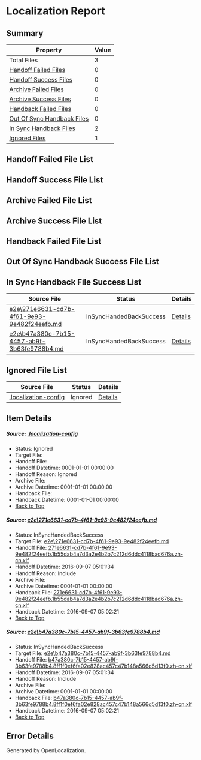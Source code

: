 # <a name='report-top'></a> Localization Report

## Summary
 Property | Value 
 -------- | ----- 
 Total Files | 3
[ Handoff Failed Files ](#handoff-failed-list)| 0
[ Handoff Success Files ](#handoff-success-list)| 0
[ Archive Failed Files ](#archive-failed-list)| 0
[ Archive Success Files ](#archive-success-list)| 0
[ Handback Failed Files ](#handback-failed-list)| 0
[ Out Of Sync Handback Files ](#outofsync-handback-success-list)| 0
[ In Sync Handback Files ](#insync-handback-success-list)| 2
[ Ignored Files ](#ignored-list)| 1

## <a name='handoff-failed-list'></a> Handoff Failed File List

## <a name='handoff-success-list'></a> Handoff Success File List

## <a name='archive-failed-list'></a> Archive Failed File List

## <a name='archive-success-list'></a> Archive Success File List

## <a name='handback-failed-list'></a> Handback Failed File List

## <a name='outofsync-handback-success-list'></a> Out Of Sync Handback Success File List

## <a name='insync-handback-success-list'></a> In Sync Handback File Success List
 Source File | Status | Details 
 ----------- | ------ | ------- 
 [e2e\271e6631-cd7b-4f61-9e93-9e482f24eefb.md](https://github.com/OpenLocalizationTestOrg/ol-test0/blob/bf518601f9dae2ca4d8e9033cff490895c4a83fe/e2e/271e6631-cd7b-4f61-9e93-9e482f24eefb.md) | InSyncHandedBackSuccess | [Details](#43654c2aa6edc93308cccf230403ac83c37fd57c1)
 [e2e\b47a380c-7b15-4457-ab9f-3b63fe9788b4.md](https://github.com/OpenLocalizationTestOrg/ol-test0/blob/bf518601f9dae2ca4d8e9033cff490895c4a83fe/e2e/b47a380c-7b15-4457-ab9f-3b63fe9788b4.md) | InSyncHandedBackSuccess | [Details](#b70b0318f13b590943bfc27de108c6a50085de182)

## <a name='ignored-list'></a> Ignored File List
 Source File | Status | Details 
 ----------- | ------ | ------- 
 [.localization-config](https://github.com/OpenLocalizationTestOrg/ol-test0/blob/bf518601f9dae2ca4d8e9033cff490895c4a83fe/.localization-config) | Ignored | [Details](#3d4f252ac210baf56311d7e97dcc2db10974dbd20)

## Item Details
##### <a name='3d4f252ac210baf56311d7e97dcc2db10974dbd20'></a> Source: [.localization-config](https://github.com/OpenLocalizationTestOrg/ol-test0/blob/bf518601f9dae2ca4d8e9033cff490895c4a83fe/.localization-config)
* Status: Ignored
* Target File: 
* Handoff File: 
* Handoff Datetime: 0001-01-01 00:00:00
* Handoff Reason: Ignored
* Archive File: 
* Archive Datetime: 0001-01-01 00:00:00
* Handback File: 
* Handback Datetime: 0001-01-01 00:00:00
* [Back to Top](#report-top)

##### <a name='43654c2aa6edc93308cccf230403ac83c37fd57c1'></a> Source: [e2e\271e6631-cd7b-4f61-9e93-9e482f24eefb.md](https://github.com/OpenLocalizationTestOrg/ol-test0/blob/bf518601f9dae2ca4d8e9033cff490895c4a83fe/e2e/271e6631-cd7b-4f61-9e93-9e482f24eefb.md)
* Status: InSyncHandedBackSuccess
* Target File: [e2e\271e6631-cd7b-4f61-9e93-9e482f24eefb.md](https://github.com/OpenLocalizationTestOrg/ol-test0-zhcn/blob/907de2bd20cf172f622b9b5bbb6eff68b0e0d5a9/e2e/271e6631-cd7b-4f61-9e93-9e482f24eefb.md)
* Handoff File: [271e6631-cd7b-4f61-9e93-9e482f24eefb.1b55dab4a7d3a2e4b2b7c212d6ddc4118bad676a.zh-cn.xlf](https://github.com/OpenLocalizationTestOrg/ol-test0-handoff/blob/bb855b82f78e7af7a683b7660aca6fec8e24a12c/ol-handoff/OpenLocalizationTestOrg/ol-test0-zhcn/ci/ht/271e6631-cd7b-4f61-9e93-9e482f24eefb.1b55dab4a7d3a2e4b2b7c212d6ddc4118bad676a.zh-cn.xlf)
* Handoff Datetime: 2016-09-07 05:01:34
* Handoff Reason: Include
* Archive File: 
* Archive Datetime: 0001-01-01 00:00:00
* Handback File: [271e6631-cd7b-4f61-9e93-9e482f24eefb.1b55dab4a7d3a2e4b2b7c212d6ddc4118bad676a.zh-cn.xlf](https://github.com/OpenLocalizationTestOrg/ol-test0-handback/blob/149c744e2c9561ee8d0cd3c40ebdc5ef7468466e/ol-handback/OpenLocalizationTestOrg/ol-test0-zhcn/ci/ht/271e6631-cd7b-4f61-9e93-9e482f24eefb.1b55dab4a7d3a2e4b2b7c212d6ddc4118bad676a.zh-cn.xlf)
* Handback Datetime: 2016-09-07 05:02:21
* [Back to Top](#report-top)

##### <a name='b70b0318f13b590943bfc27de108c6a50085de182'></a> Source: [e2e\b47a380c-7b15-4457-ab9f-3b63fe9788b4.md](https://github.com/OpenLocalizationTestOrg/ol-test0/blob/bf518601f9dae2ca4d8e9033cff490895c4a83fe/e2e/b47a380c-7b15-4457-ab9f-3b63fe9788b4.md)
* Status: InSyncHandedBackSuccess
* Target File: [e2e\b47a380c-7b15-4457-ab9f-3b63fe9788b4.md](https://github.com/OpenLocalizationTestOrg/ol-test0-zhcn/blob/907de2bd20cf172f622b9b5bbb6eff68b0e0d5a9/e2e/b47a380c-7b15-4457-ab9f-3b63fe9788b4.md)
* Handoff File: [b47a380c-7b15-4457-ab9f-3b63fe9788b4.8ff1f0ef6fa02e828ac457c47b148a566d5d13f0.zh-cn.xlf](https://github.com/OpenLocalizationTestOrg/ol-test0-handoff/blob/bb855b82f78e7af7a683b7660aca6fec8e24a12c/ol-handoff/OpenLocalizationTestOrg/ol-test0-zhcn/ci/ht/b47a380c-7b15-4457-ab9f-3b63fe9788b4.8ff1f0ef6fa02e828ac457c47b148a566d5d13f0.zh-cn.xlf)
* Handoff Datetime: 2016-09-07 05:01:34
* Handoff Reason: Include
* Archive File: 
* Archive Datetime: 0001-01-01 00:00:00
* Handback File: [b47a380c-7b15-4457-ab9f-3b63fe9788b4.8ff1f0ef6fa02e828ac457c47b148a566d5d13f0.zh-cn.xlf](https://github.com/OpenLocalizationTestOrg/ol-test0-handback/blob/149c744e2c9561ee8d0cd3c40ebdc5ef7468466e/ol-handback/OpenLocalizationTestOrg/ol-test0-zhcn/ci/ht/b47a380c-7b15-4457-ab9f-3b63fe9788b4.8ff1f0ef6fa02e828ac457c47b148a566d5d13f0.zh-cn.xlf)
* Handback Datetime: 2016-09-07 05:02:21
* [Back to Top](#report-top)


## Error Details

Generated by OpenLocalization.
